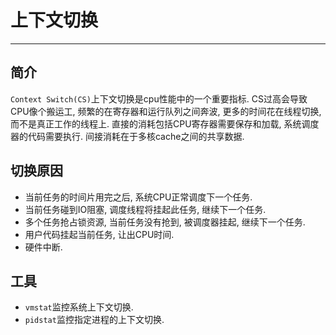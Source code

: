 # 上下文切换

---

## 简介

`Context Switch(CS)`上下文切换是cpu性能中的一个重要指标. CS过高会导致CPU像个搬运工, 频繁的在寄存器和运行队列之间奔波, 更多的时间花在线程切换, 而不是真正工作的线程上. 直接的消耗包括CPU寄存器需要保存和加载, 系统调度器的代码需要执行. 间接消耗在于多核cache之间的共享数据.

## 切换原因

* 当前任务的时间片用完之后, 系统CPU正常调度下一个任务.
* 当前任务碰到IO阻塞, 调度线程将挂起此任务, 继续下一个任务.
* 多个任务抢占锁资源, 当前任务没有抢到, 被调度器挂起, 继续下一个任务.
* 用户代码挂起当前任务, 让出CPU时间.
* 硬件中断.

## 工具

* `vmstat`监控系统上下文切换.
* `pidstat`监控指定进程的上下文切换.


